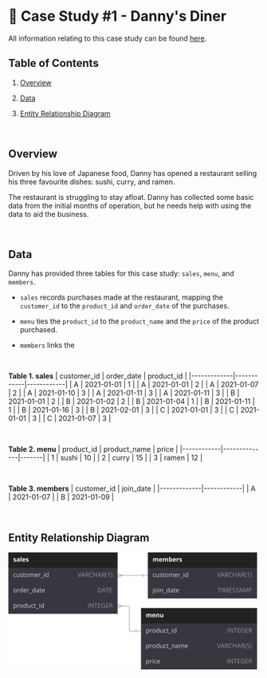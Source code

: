 # 🍜 Case Study #1 - Danny's Diner

All information relating to this case study can be found [here](https://8weeksqlchallenge.com/case-study-1/).

## Table of Contents

1. [Overview](#overview)

2. [Data](#data)

3. [Entity Relationship Diagram](#entity-relationship-diagram)

</br>

## Overview
Driven by his love of Japanese food, Danny has opened a restaurant selling his three favourite dishes: sushi, curry, and ramen.

The restaurant is struggling to stay afloat. Danny has collected some basic data from the initial months of operation, but he needs help with using the data to aid the business.

</br>

## Data
Danny has provided three tables for this case study: `sales`, `menu`, and `members`.

- `sales` records purchases made at the restaurant, mapping the `customer_id` to the `product_id` and `order_date` of the purchases.

- `menu` ties the `product_id` to the `product_name` and the `price` of the product purchased.

- `members` links the  

</br>

**Table 1. sales**
| customer_id | order_date | product_id |
|-------------|------------|------------|
| A           | 2021-01-01 | 1          |
| A           | 2021-01-01 | 2          |
| A           | 2021-01-07 | 2          |
| A           | 2021-01-10 | 3          |
| A           | 2021-01-11 | 3          |
| A           | 2021-01-11 | 3          |
| B           | 2021-01-01 | 2          |
| B           | 2021-01-02 | 2          |
| B           | 2021-01-04 | 1          |
| B           | 2021-01-11 | 1          |
| B           | 2021-01-16 | 3          |
| B           | 2021-02-01 | 3          |
| C           | 2021-01-01 | 3          |
| C           | 2021-01-01 | 3          |
| C           | 2021-01-07 | 3          |

</br>

**Table 2. menu**
| product_id | product_name | price |
|------------|--------------|-------|
| 1          | sushi        | 10    |
| 2          | curry        | 15    |
| 3          | ramen        | 12    |

</br>

**Table 3. members**
| customer_id | join_date  |
|-------------|------------|
| A           | 2021-01-07 |
| B           | 2021-01-09 |

</br>

## Entity Relationship Diagram

![ERD](Danny's%20Diner.svg)

</br>
  

